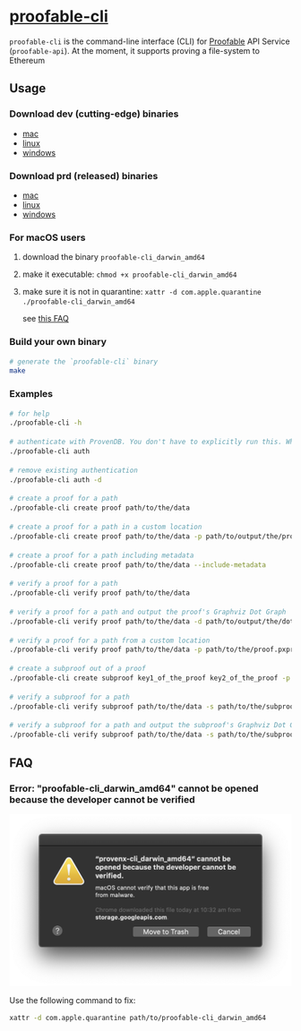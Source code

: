 # [proofable-cli](https://github.com/SouthbankSoftware/proofable/tree/master/cmd/proofable-cli)

`proofable-cli` is the command-line interface (CLI) for [Proofable](https://docs.proofable.io/) API Service (`proofable-api`). At the moment, it supports proving a file-system to Ethereum

<script id="asciicast-346277" src="https://asciinema.org/a/346277.js" data-autoplay="true" async></script>

## Usage

### Download dev (cutting-edge) binaries

- [mac](https://storage.googleapis.com/provendb-dev/proofable-cli/proofable-cli_darwin_amd64)
- [linux](https://storage.googleapis.com/provendb-dev/proofable-cli/proofable-cli_linux_amd64)
- [windows](https://storage.googleapis.com/provendb-dev/proofable-cli/proofable-cli_windows_amd64.exe)

### Download prd (released) binaries

- [mac](https://storage.googleapis.com/provendb-prd/proofable-cli/proofable-cli_darwin_amd64)
- [linux](https://storage.googleapis.com/provendb-prd/proofable-cli/proofable-cli_linux_amd64)
- [windows](https://storage.googleapis.com/provendb-prd/proofable-cli/proofable-cli_windows_amd64.exe)

### For macOS users

1. download the binary `proofable-cli_darwin_amd64`

2. make it executable: `chmod +x proofable-cli_darwin_amd64`

3. make sure it is not in quarantine: `xattr -d com.apple.quarantine ./proofable-cli_darwin_amd64`

   see [this FAQ](#error-proofable-cli_darwin_amd64-cannot-be-opened-because-the-developer-cannot-be-verified)

### Build your own binary

```bash
# generate the `proofable-cli` binary
make
```

### Examples

```bash
# for help
./proofable-cli -h

# authenticate with ProvenDB. You don't have to explicitly run this. When you execute a command that requires authentication, it will be automatically run
./proofable-cli auth

# remove existing authentication
./proofable-cli auth -d

# create a proof for a path
./proofable-cli create proof path/to/the/data

# create a proof for a path in a custom location
./proofable-cli create proof path/to/the/data -p path/to/output/the/proof.pxproof

# create a proof for a path including metadata
./proofable-cli create proof path/to/the/data --include-metadata

# verify a proof for a path
./proofable-cli verify proof path/to/the/data

# verify a proof for a path and output the proof's Graphviz Dot Graph
./proofable-cli verify proof path/to/the/data -d path/to/output/the/dot/graph.dot

# verify a proof for a path from a custom location
./proofable-cli verify proof path/to/the/data -p path/to/the/proof.pxproof

# create a subproof out of a proof
./proofable-cli create subproof key1_of_the_proof key2_of_the_proof -p path/to/the/proof.pxproof -s path/to/output/the/subproof.pxsubproof

# verify a subproof for a path
./proofable-cli verify subproof path/to/the/data -s path/to/the/subproof.pxsubproof

# verify a subproof for a path and output the subproof's Graphviz Dot Graph
./proofable-cli verify subproof path/to/the/data -s path/to/the/subproof.pxsubproof -d path/to/output/the/dot/graph.dot
```

## FAQ

### Error: "proofable-cli_darwin_amd64" cannot be opened because the developer cannot be verified

![Mac Cannot Open Issue](../../docs/images/mac_cannot_open_issue.png)

Use the following command to fix:

```bash
xattr -d com.apple.quarantine path/to/proofable-cli_darwin_amd64
```
